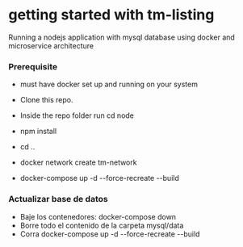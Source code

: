 # getting started with tm-listing

Running a nodejs application with mysql database using docker and microservice architecture

### Prerequisite

- must have docker set up and running on your system

- Clone this repo.

- Inside the repo folder run cd node

- npm install

- cd ..

- docker network create tm-network

- docker-compose up -d --force-recreate --build



### Actualizar base de datos 
- Baje los contenedores: docker-compose down
- Borre todo el contenido de la carpeta mysql/data
- Corra docker-compose up -d --force-recreate --build




